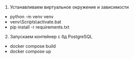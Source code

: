 1. Устанавливаем виртуальное окружение и зависимости
  * python -m venv venv
  * venv\Scripts\activate.bat
  * pip install -r requirements.txt
2. Запускаем контейнер с бд PostgreSQL
  * docker compose build
  * docker compose up

